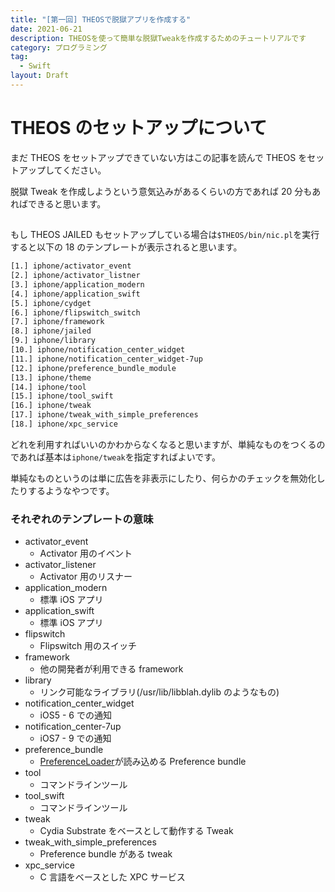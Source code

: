```yaml
---
title: "[第一回] THEOSで脱獄アプリを作成する"
date: 2021-06-21
description: THEOSを使って簡単な脱獄Tweakを作成するためのチュートリアルです
category: プログラミング
tag:
  - Swift
layout: Draft
---
```


# THEOS のセットアップについて

まだ THEOS をセットアップできていない方はこの記事を読んで THEOS をセットアップしてください。

脱獄 Tweak を作成しようという意気込みがあるくらいの方であれば 20 分もあればできると思います。

##

もし THEOS JAILED もセットアップしている場合は`$THEOS/bin/nic.pl`を実行すると以下の 18 のテンプレートが表示されると思います。

```bash
[1.] iphone/activator_event
[2.] iphone/activator_listner
[3.] iphone/application_modern
[4.] iphone/application_swift
[5.] iphone/cydget
[6.] iphone/flipswitch_switch
[7.] iphone/framework
[8.] iphone/jailed
[9.] iphone/library
[10.] iphone/notification_center_widget
[11.] iphone/notification_center_widget-7up
[12.] iphone/preference_bundle_module
[13.] iphone/theme
[14.] iphone/tool
[15.] iphone/tool_swift
[16.] iphone/tweak
[17.] iphone/tweak_with_simple_preferences
[18.] iphone/xpc_service
```

どれを利用すればいいのかわからなくなると思いますが、単純なものをつくるのであれば基本は`iphone/tweak`を指定すればよいです。

単純なものというのは単に広告を非表示にしたり、何らかのチェックを無効化したりするようなやつです。

### それぞれのテンプレートの意味

- activator_event
  - Activator 用のイベント
- activator_listener
  - Activator 用のリスナー
- application_modern
  - 標準 iOS アプリ
- application_swift
  - 標準 iOS アプリ
- flipswitch
  - Flipswitch 用のスイッチ
- framework
  - 他の開発者が利用できる framework
- library
  - リンク可能なライブラリ(/usr/lib/libblah.dylib のようなもの)
- notification_center_widget
  - iOS5 - 6 での通知
- notification_center-7up
  - iOS7 - 9 での通知
- preference_bundle
  - [PreferenceLoader](https://iphonedev.wiki/index.php/PreferenceLoader)が読み込める Preference bundle
- tool
  - コマンドラインツール
- tool_swift
  - コマンドラインツール
- tweak
  - Cydia Substrate をベースとして動作する Tweak
- tweak_with_simple_preferences
  - Preference bundle がある tweak
- xpc_service
  - C 言語をベースとした XPC サービス
